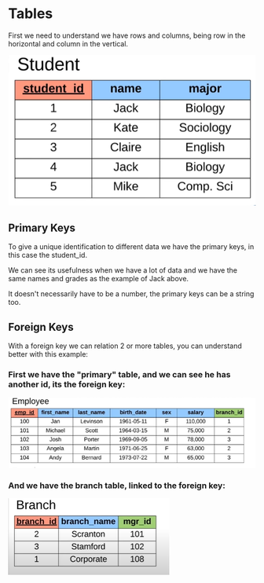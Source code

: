 # Tables

First we need to understand we have rows and columns, being row in the horizontal and column in the vertical.

<img src='./assets/tableExample.png' />

## Primary Keys
To give a unique identification to different data we have the primary keys, in this case the student_id.

We can see its usefulness when we have a lot of data and we have the same names and grades as the example of Jack above.

It doesn't necessarily have to be a number, the primary keys can be a string too.

## Foreign Keys

With a foreign key we can relation 2 or more tables, you can understand better with this example:

### First we have the "primary" table, and we can see he has another id, its the foreign key:
<img src='./assets/empTableExample.png' />

### And we have the branch table, linked to the foreign key:
<img src='./assets/braTableExample.png' />